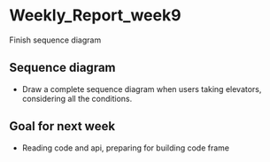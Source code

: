 # Weekly_Report_week9
Finish sequence diagram
## Sequence diagram
- Draw a complete sequence diagram when users taking elevators, considering all the conditions.
## Goal for next week

- Reading code and api, preparing for building code frame
